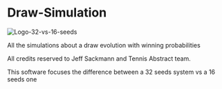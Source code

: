 # Draw-Simulation

![Logo-32-vs-16-seeds](https://user-images.githubusercontent.com/49320517/116063305-1bab3b80-a685-11eb-814f-705ea6ad8415.png)


All the simulations about a draw evolution with winning probabilities

All credits reserved to Jeff Sackmann and Tennis Abstract team. 

This software focuses the difference between a 32 seeds system vs a 16 seeds one
